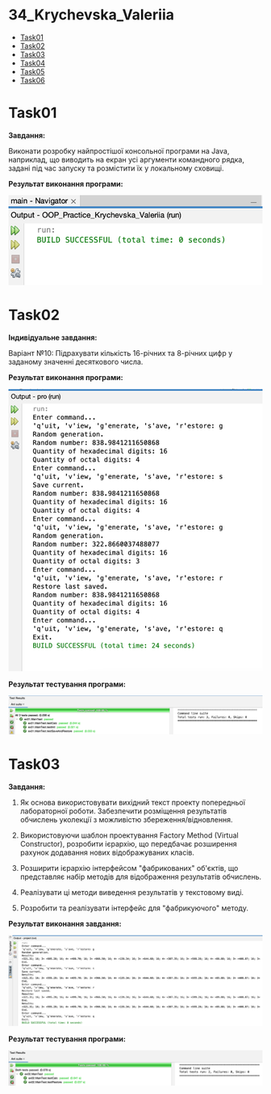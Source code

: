 # 34_Krychevska_Valeriia

+ [Task01](#Task01)
+ [Task02](#Task02)
+ [Task03](#Task03)
+ [Task04](#Task04)
+ [Task05](#Task05)
+ [Task06](#Task06)

# Task01
**Завдання:**

Виконати розробку найпростішої консольної програми на Java, наприклад, що виводить на екран усі аргументи командного рядка, задані під час запуску та розмістити їх у локальному сховищі.

**Результат виконання програми:**

![alt-текст](https://github.com/vellerii/34_Krychevska_Valeriia/blob/main/Task01/task01.png "task01")

# Task02

**Індивідуальне завдання:**

Варіант №10: Підрахувати кількість 16-річних та 8-річних цифр у заданому значенні десяткового числа.

**Результат виконання програми:**

![alt-текст](https://github.com/vellerii/34_Krychevska_Valeriia/blob/main/Task02/images/task02.png "task02")

**Результат тестування програми:**

![alt-текст](https://github.com/vellerii/34_Krychevska_Valeriia/blob/main/Task02/images/task02-test.png "task02-test")

# Task03

**Завдання:**

1. Як основа використовувати вихідний текст проекту попередньої лабораторної роботи. Забезпечити розміщення результатів обчислень уколекції з можливістю збереження/відновлення.

2. Використовуючи шаблон проектування Factory Method (Virtual Constructor), розробити ієрархію, що передбачає розширення рахунок додавання нових відображуваних класів.

3. Розширити ієрархію інтерфейсом "фабрикованих" об'єктів, що представляє набір методів для відображення результатів обчислень.

4. Реалізувати ці методи виведення результатів у текстовому виді.

5. Розробити та реалізувати інтерфейс для "фабрикуючого" методу.

**Результат виконання завдання:**

![alt-текст](https://github.com/vellerii/34_Krychevska_Valeriia/blob/main/Task03/images/task03.png "task03")

**Результат тестування програми:**

![alt-текст](https://github.com/vellerii/34_Krychevska_Valeriia/blob/main/Task03/images/task03-test.png "task03-test")
